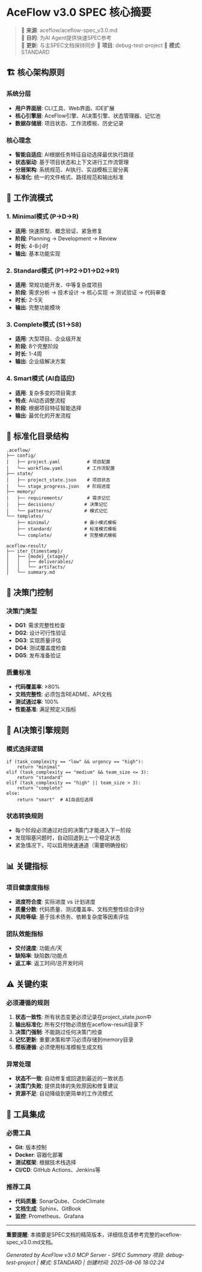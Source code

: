 # AceFlow v3.0 SPEC 核心摘要

> 📖 **来源**: aceflow/aceflow-spec_v3.0.md  
> 🎯 **目的**: 为AI Agent提供快速SPEC参考  
> 🔄 **更新**: 与主SPEC文档保持同步
> 📁 **项目**: debug-test-project
> 🔄 **模式**: STANDARD

## 🏗️ 核心架构原则

### 系统分层
- **用户界面层**: CLI工具、Web界面、IDE扩展
- **核心引擎层**: AceFlow引擎、AI决策引擎、状态管理器、记忆池
- **数据存储层**: 项目状态、工作流模板、历史记录

### 核心理念
- **智能自适应**: AI根据任务特征自动选择最优执行路径
- **状态驱动**: 基于项目状态和上下文进行工作流管理
- **分层架构**: 系统规范、AI执行、实战模板三层分离
- **标准化**: 统一的文件格式、路径规范和输出标准

## 🔄 工作流模式

### 1. Minimal模式 (P→D→R)
- **适用**: 快速原型、概念验证、紧急修复
- **阶段**: Planning → Development → Review
- **时长**: 4-8小时
- **输出**: 基本功能实现

### 2. Standard模式 (P1→P2→D1→D2→R1)
- **适用**: 常规功能开发、中等复杂度项目
- **阶段**: 需求分析 → 技术设计 → 核心实现 → 测试验证 → 代码审查
- **时长**: 2-5天
- **输出**: 完整功能模块

### 3. Complete模式 (S1→S8)
- **适用**: 大型项目、企业级开发
- **阶段**: 8个完整阶段
- **时长**: 1-4周
- **输出**: 企业级解决方案

### 4. Smart模式 (AI自适应)
- **适用**: 复杂多变的项目需求
- **特点**: AI动态调整流程
- **阶段**: 根据项目特征智能选择
- **输出**: 最优化的开发流程

## 📁 标准化目录结构

```
.aceflow/
├── config/
│   ├── project.yaml          # 项目配置
│   └── workflow.yaml         # 工作流配置
├── state/
│   ├── project_state.json    # 项目状态
│   └── stage_progress.json   # 阶段进度
├── memory/
│   ├── requirements/         # 需求记忆
│   ├── decisions/           # 决策记忆
│   └── patterns/            # 模式记忆
└── templates/
    ├── minimal/             # 最小模式模板
    ├── standard/            # 标准模式模板
    └── complete/            # 完整模式模板

aceflow-result/
├── iter_{timestamp}/
│   ├── {mode}_{stage}/
│   │   ├── deliverables/
│   │   └── artifacts/
│   └── summary.md
```

## 🚦 决策门控制

### 决策门类型
- **DG1**: 需求完整性检查
- **DG2**: 设计可行性验证
- **DG3**: 实现质量评估
- **DG4**: 测试覆盖度检查
- **DG5**: 发布准备验证

### 质量标准
- **代码覆盖率**: ≥80%
- **文档完整性**: 必须包含README、API文档
- **测试通过率**: 100%
- **性能基准**: 满足预定义指标

## 🧠 AI决策引擎规则

### 模式选择逻辑
```
if (task_complexity == "low" && urgency == "high"):
    return "minimal"
elif (task_complexity == "medium" && team_size <= 3):
    return "standard"
elif (task_complexity == "high" || team_size > 3):
    return "complete"
else:
    return "smart"  # AI自适应选择
```

### 状态转换规则
- 每个阶段必须通过对应的决策门才能进入下一阶段
- 发现阻塞问题时，自动回退到上一个稳定状态
- 紧急情况下，可以启用快速通道（需要明确授权）

## 📊 关键指标

### 项目健康度指标
- **进度符合度**: 实际进度 vs 计划进度
- **质量分数**: 代码质量、测试覆盖率、文档完整性综合评分
- **风险等级**: 基于技术债务、依赖复杂度等因素评估

### 团队效能指标
- **交付速度**: 功能点/天
- **缺陷率**: 缺陷数/功能点
- **返工率**: 返工时间/总开发时间

## ⚠️ 关键约束

### 必须遵循的规则
1. **状态一致性**: 所有状态变更必须记录在project_state.json中
2. **输出标准化**: 所有交付物必须放在aceflow-result目录下
3. **决策门强制**: 不能跳过任何决策门检查
4. **记忆更新**: 重要决策和学习必须存储到memory目录
5. **模板遵循**: 必须使用标准模板生成文档

### 异常处理
- **状态不一致**: 自动修复或回退到最近的一致状态
- **决策门失败**: 提供具体的失败原因和修复建议
- **资源不足**: 自动降级到更简单的工作流模式

## 🔧 工具集成

### 必需工具
- **Git**: 版本控制
- **Docker**: 容器化部署
- **测试框架**: 根据技术栈选择
- **CI/CD**: GitHub Actions、Jenkins等

### 推荐工具
- **代码质量**: SonarQube、CodeClimate
- **文档生成**: Sphinx、GitBook
- **监控**: Prometheus、Grafana

---

**重要提醒**: 本摘要是SPEC文档的精简版本，详细信息请参考完整的aceflow-spec_v3.0.md文档。

*Generated by AceFlow v3.0 MCP Server - SPEC Summary*
*项目: debug-test-project | 模式: STANDARD | 创建时间: 2025-08-06 18:02:24*

